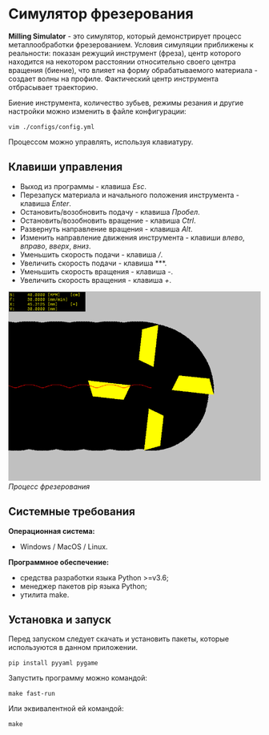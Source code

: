 # Симулятор фрезерования

**Milling Simulator** - это симулятор, который демонстрирует процесс металлообработки фрезерованием. Условия симуляции приближены к реальности: показан режущий инструмент (фреза), центр которого находится на некотором расстоянии относительно своего центра вращения (биение), что влияет на форму обрабатываемого материала - создает волны на профиле. Фактический центр инструмента отбрасывает траекторию.

Биение инструмента, количество зубьев, режимы резания и другие настройки можно изменить в файле конфигурации:

```
vim ./configs/config.yml
```

Процессом можно управлять, используя клавиатуру.

## Клавиши управления

* Выход из программы - клавиша *Esc*.
* Перезапуск материала и начального положения инструмента - клавиша *Enter*.
* Остановить/возобновить подачу - клавиша *Пробел*.
* Остановить/возобновить вращение - клавиша *Ctrl*.
* Развернуть направление вращения - клавиша *Alt*.
* Изменить направление движения инструмента - клавиши *влево*, *вправо*, *вверх*, *вниз*.
* Уменьшить скорость подачи - клавиша */*.
* Увеличить скорость подачи - клавиша ***.
* Уменьшить скорость вращения - клавиша *-*.
* Увеличить скорость вращения - клавиша *+*.

![Фрезерование](./millsim.png "Процесс фрезерования")\
*Процесс фрезерования*

## Системные требования

**Операционная система:**

- Windows / MacOS / Linux.

**Программное обеспечение:**

- средства разработки языка Python >=v3.6;
- менеджер пакетов pip языка Python;
- утилита make.

## Установка и запуск

Перед запуском следует скачать и установить пакеты, которые используются в данном приложении.

```
pip install pyyaml pygame
```

Запустить программу можно командой:

```
make fast-run
```

Или эквивалентной ей командой:

```
make
```
